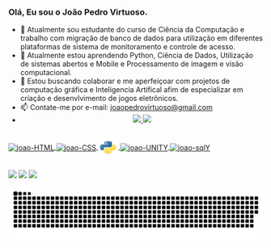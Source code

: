 ### Olá, Eu sou o João Pedro Virtuoso.

- 🔭 Atualmente sou estudante do curso de Ciência da Computação e trabalho com migração de banco de dados para utilização em diferentes plataformas de sistema de monitoramento e controle de acesso.
- 🌱 Atualmente estou aprendendo Python, Ciência de Dados, Utilização de sistemas abertos e Mobile e Processamento de imagem e visão computacional.
- 👯 Estou buscando colaborar e me aperfeiçoar com projetos de computação gráfica e Inteligencia Artifical afim de especializar em criação e desenvlvimento de jogos eletrônicos. 
- 📫 Contate-me por e-mail: joaopedrovirtuoso@gmail.com
- <div align="center">
  <a href="https://github.com/joaopedrovirtuoso">
  <img height="180em" src="https://github-readme-stats.vercel.app/api?username=joaopedrovirtuoso&show_icons=true&theme=dark&include_all_commits=true&count_private=true"/>
  <img height="180em" src="https://github-readme-stats.vercel.app/api/top-langs/?username=joaopedrovirtuoso&layout=compact&langs_count=7&theme=dark"/>
</div>
<div style="display: inline_block"><br>
 
  <img align="center" alt="joao-HTML" height="30" width="40" src="https://cdn.jsdelivr.net/gh/devicons/devicon/icons/windows8/windows8-original.svg">
  <img align="center" alt="joao-CSS" height="30" width="40" src="https://cdn.jsdelivr.net/gh/devicons/devicon/icons/ubuntu/ubuntu-plain-wordmark.svg">
  <img align="center" alt="joao-Python" height="30" width="40" src="https://raw.githubusercontent.com/devicons/devicon/master/icons/python/python-original.svg">
  <img align="center" alt="joao-UNITY" height="30" width="40" src="https://cdn.jsdelivr.net/gh/devicons/devicon/icons/unity/unity-original.svg">
   <img align="center" alt="joao-sqlY" height="30" width="40" src="https://cdn.jsdelivr.net/gh/devicons/devicon/icons/postgresql/postgresql-original.svg">
  
  </div>
  
##
  
<div>
 <a href="https://www.instagram.com/the_pedro_virtuoso/" target="_blank"><img src="https://img.shields.io/badge/-Instagram-%23E4405F?style=for-the-badge&logo=instagram&logoColor=white" target="_blank"></a>
 <a href = "joaopedrovirtuoso@gmail.com"><img src="https://img.shields.io/badge/-Gmail-%23333?style=for-the-badge&logo=gmail&logoColor=white" target="_blank"></a>
  <a href="https://www.linkedin.com/in/joaopedrovirtuoso" target="_blank"><img src="https://img.shields.io/badge/-LinkedIn-%230077B5?style=for-the-badge&logo=linkedin&logoColor=white" target="_blank"></a> 
  
  ![Snake animation](https://github.com/joaopedrovirtuoso/joaopedrovirtuoso/blob/output/github-contribution-grid-snake.svg)
</div> 
